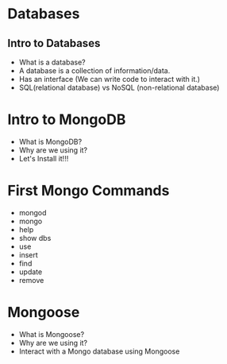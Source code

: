 # Databases

## Intro to Databases

- What is a database?
- A database is a collection of information/data.
- Has an interface (We can write code to interact with it.)
- SQL(relational database) vs NoSQL (non-relational database)

# Intro to MongoDB

- What is MongoDB?
- Why are we using it?
- Let's Install it!!!

# First Mongo Commands

- mongod
- mongo
- help
- show dbs
- use
- insert
- find
- update
- remove


# Mongoose
- What is Mongoose?
- Why are we using it?
- Interact with a Mongo database using Mongoose